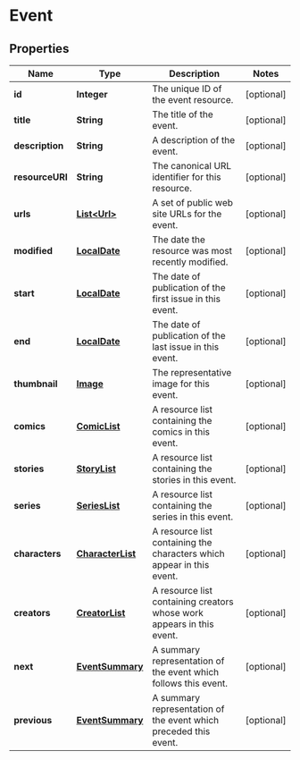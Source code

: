 
# Event

## Properties
Name | Type | Description | Notes
------------ | ------------- | ------------- | -------------
**id** | **Integer** | The unique ID of the event resource. |  [optional]
**title** | **String** | The title of the event. |  [optional]
**description** | **String** | A description of the event. |  [optional]
**resourceURI** | **String** | The canonical URL identifier for this resource. |  [optional]
**urls** | [**List&lt;Url&gt;**](Url.md) | A set of public web site URLs for the event. |  [optional]
**modified** | [**LocalDate**](LocalDate.md) | The date the resource was most recently modified. |  [optional]
**start** | [**LocalDate**](LocalDate.md) | The date of publication of the first issue in this event. |  [optional]
**end** | [**LocalDate**](LocalDate.md) | The date of publication of the last issue in this event. |  [optional]
**thumbnail** | [**Image**](Image.md) | The representative image for this event. |  [optional]
**comics** | [**ComicList**](ComicList.md) | A resource list containing the comics in this event. |  [optional]
**stories** | [**StoryList**](StoryList.md) | A resource list containing the stories in this event. |  [optional]
**series** | [**SeriesList**](SeriesList.md) | A resource list containing the series in this event. |  [optional]
**characters** | [**CharacterList**](CharacterList.md) | A resource list containing the characters which appear in this event. |  [optional]
**creators** | [**CreatorList**](CreatorList.md) | A resource list containing creators whose work appears in this event. |  [optional]
**next** | [**EventSummary**](EventSummary.md) | A summary representation of the event which follows this event. |  [optional]
**previous** | [**EventSummary**](EventSummary.md) | A summary representation of the event which preceded this event. |  [optional]



